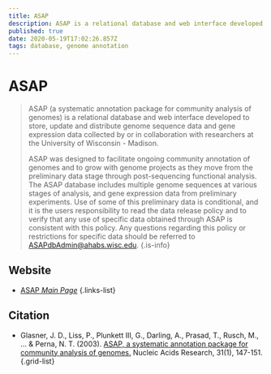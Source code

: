 ```yaml
---
title: ASAP
description: ASAP is a relational database and web interface developed to store, update and distribute genome sequence data and gene expression data collected by or in collaboration with researchers at the University of Wisconsin - Madison.
published: true
date: 2020-05-19T17:02:26.857Z
tags: database, genome annotation
---
```


# ASAP

> ASAP (a systematic annotation package for community analysis of genomes) is a relational database and web interface developed to store, update and distribute genome sequence data and gene expression data collected by or in collaboration with researchers at the University of Wisconsin - Madison.
>
> ASAP was designed to facilitate ongoing community annotation of genomes and to grow with genome projects as they move from the preliminary data stage through post-sequencing functional analysis. The ASAP database includes multiple genome sequences at various stages of analysis, and gene expression data from preliminary experiments. Use of some of this preliminary data is conditional, and it is the users responsibility to read the data release policy and to verify that any use of specific data obtained through ASAP is consistent with this policy. Any questions regarding this policy or restrictions for specific data should be referred to ASAPdbAdmin@ahabs.wisc.edu.
{.is-info}

 

## Website 

- [ASAP *Main Page*](http://asap.ahabs.wisc.edu/asap/home.php)
 {.links-list}

## Citation

-	Glasner, J. D., Liss, P., Plunkett III, G., Darling, A., Prasad, T., Rusch, M., ... & Perna, N. T. (2003). [ASAP, a systematic annotation package for community analysis of genomes.](https://academic.oup.com/nar/article/31/1/147/2401546) Nucleic Acids Research, 31(1), 147-151.
{.grid-list}